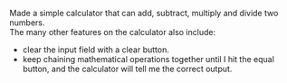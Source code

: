 

Made a simple calculator that can add, subtract, multiply and divide two numbers.   
The many other features on the calculator also include: 
- clear the input field with a clear button. 
- keep chaining mathematical operations together until I hit the equal button, and the calculator will tell me the correct output. 




